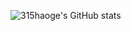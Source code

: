 ![315haoge's GitHub stats](https://github-readme-stats.vercel.app/api?username=315haoge&show_icons=true)

